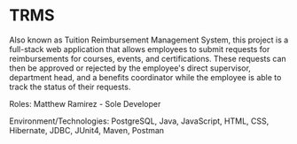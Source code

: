 # TRMS
Also known as Tuition Reimbursement Management System, this project is a full-stack web application that allows employees to submit requests for reimbursements for courses, events, and certifications. These requests can then be approved or rejected by the employee's direct supervisor, department head, and a benefits coordinator while the employee is able to track the status of their requests.

Roles:
Matthew Ramirez - Sole Developer

Environment/Technologies:
PostgreSQL, Java, JavaScript, HTML, CSS, Hibernate, JDBC, JUnit4, Maven, Postman
